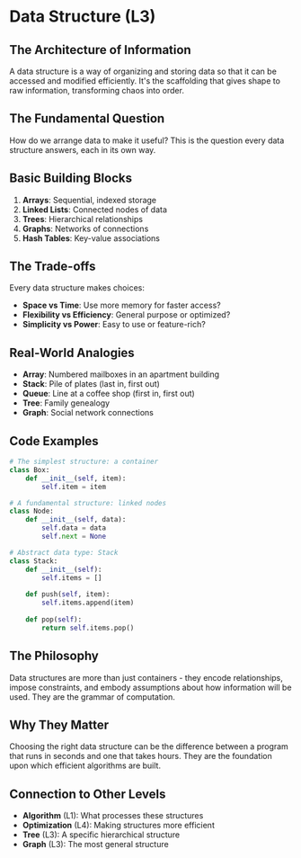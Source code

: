 # Data Structure (L3)

## The Architecture of Information

A data structure is a way of organizing and storing data so that it can be accessed and modified efficiently. It's the scaffolding that gives shape to raw information, transforming chaos into order.

## The Fundamental Question

How do we arrange data to make it useful? This is the question every data structure answers, each in its own way.

## Basic Building Blocks

1. **Arrays**: Sequential, indexed storage
2. **Linked Lists**: Connected nodes of data
3. **Trees**: Hierarchical relationships
4. **Graphs**: Networks of connections
5. **Hash Tables**: Key-value associations

## The Trade-offs

Every data structure makes choices:
- **Space vs Time**: Use more memory for faster access?
- **Flexibility vs Efficiency**: General purpose or optimized?
- **Simplicity vs Power**: Easy to use or feature-rich?

## Real-World Analogies

- **Array**: Numbered mailboxes in an apartment building
- **Stack**: Pile of plates (last in, first out)
- **Queue**: Line at a coffee shop (first in, first out)
- **Tree**: Family genealogy
- **Graph**: Social network connections

## Code Examples

```python
# The simplest structure: a container
class Box:
    def __init__(self, item):
        self.item = item

# A fundamental structure: linked nodes
class Node:
    def __init__(self, data):
        self.data = data
        self.next = None

# Abstract data type: Stack
class Stack:
    def __init__(self):
        self.items = []
    
    def push(self, item):
        self.items.append(item)
    
    def pop(self):
        return self.items.pop()
```

## The Philosophy

Data structures are more than just containers - they encode relationships, impose constraints, and embody assumptions about how information will be used. They are the grammar of computation.

## Why They Matter

Choosing the right data structure can be the difference between a program that runs in seconds and one that takes hours. They are the foundation upon which efficient algorithms are built.

## Connection to Other Levels

- **Algorithm** (L1): What processes these structures
- **Optimization** (L4): Making structures more efficient
- **Tree** (L3): A specific hierarchical structure
- **Graph** (L3): The most general structure